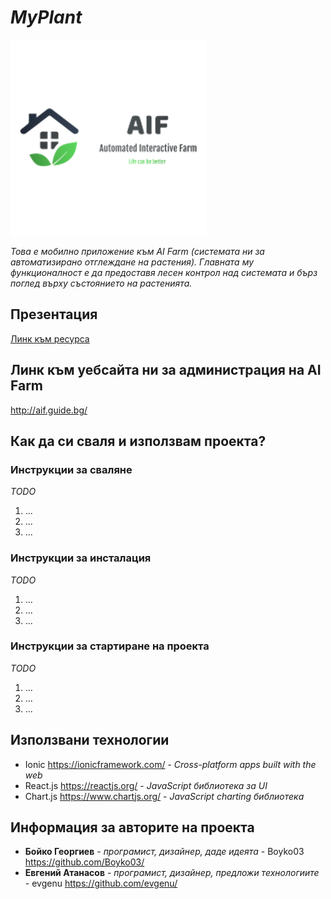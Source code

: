 # *MyPlant*

![Лого/Визия на проекта](screenshots/logos/logo_with_text.png)

*Това е мобилно приложение към AI Farm (системата ни за автоматизирано отглеждане на растения). Главната му функционалност е да предоставя лесен контрол над системата и бърз поглед върху състоянието на растенията.*

## Презентация
[Линк към ресурса](screenshots/other/MyPlant.pptx)

## Линк към уебсайта ни за администрация на AI Farm
http://aif.guide.bg/

## Как да си сваля и използвам проекта?

### Инструкции за сваляне
*TODO*

1) ...
2) ...
3) ...

### Инструкции за инсталация
*TODO*

1) ...
2) ...
3) ...

### Инструкции за стартиране на проекта
*TODO*

1) ...
2) ...
3) ...

## Използвани технологии

* Ionic https://ionicframework.com/ - *Cross-platform apps built with the web*
* React.js https://reactjs.org/ - *JavaScript библиотека за UI*
* Chart.js https://www.chartjs.org/ - *JavaScript charting библиотека*

## Информация за авторите на проекта

* **Бойко Георгиев** - *програмист, дизайнер, даде идеята* - Boyko03 https://github.com/Boyko03/
* **Евгений Атанасов** - *програмист, дизайнер, предложи технологиите* - evgenu https://github.com/evgenu/
